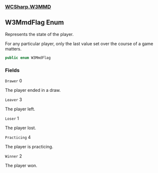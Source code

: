 ### [WCSharp.W3MMD](WCSharp.W3MMD.md 'WCSharp.W3MMD')

## W3MmdFlag Enum

Represents the state of the player.  
  
For any particular player, only the last value set over the course of a game matters.

```csharp
public enum W3MmdFlag
```
### Fields

<a name='WCSharp.W3MMD.W3MmdFlag.Drawer'></a>

`Drawer` 0

The player ended in a draw.

<a name='WCSharp.W3MMD.W3MmdFlag.Leaver'></a>

`Leaver` 3

The player left.

<a name='WCSharp.W3MMD.W3MmdFlag.Loser'></a>

`Loser` 1

The player lost.

<a name='WCSharp.W3MMD.W3MmdFlag.Practicing'></a>

`Practicing` 4

The player is practicing.

<a name='WCSharp.W3MMD.W3MmdFlag.Winner'></a>

`Winner` 2

The player won.